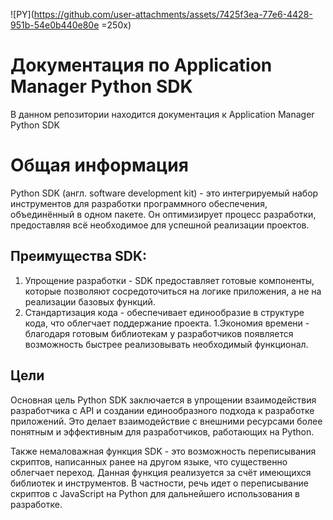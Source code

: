 ![PY](https://github.com/user-attachments/assets/7425f3ea-77e6-4428-951b-54e0b440e80e =250x)

# Документация по Application Manager Python SDK

В данном репозитории находится документация к Application Manager Python SDK

# Общая информация
Python SDK (англ. software development kit) - это интегрируемый набор инструментов для разработки программного обеспечения, объединённый в одном пакете. Он оптимизирует процесс разработки, предоставляя всё необходимое для успешной реализации проектов.

## Преимущества SDK:

1. Упрощение разработки - SDK предоставляет готовые компоненты, которые позволяют сосредоточиться на логике приложения, а не на реализации базовых функций.
1. Стандартизация кода - обеспечивает единообразие в структуре кода, что облегчает поддержание проекта.
1.Экономия времени - благодаря готовым библиотекам у разработчиков появляется возможность быстрее реализовывать необходимый функционал.

## Цели 

Основная цель Python SDK заключается в упрощении взаимодействия разработчика с API и создании единообразного подхода к разработке приложений. Это делает взаимодействие с внешними ресурсами более понятным и эффективным для разработчиков, работающих на Python.

Также немаловажная функция SDK - это возможность переписывания скриптов, написанных ранее на другом языке, что существенно облегчает переход. Данная функция реализуется за счёт имеющихся библиотек и инструментов. В частности, речь идет о переписывание скриптов с JavaScript на Python для дальнейшего использования в разработке.
